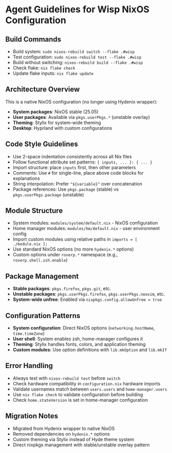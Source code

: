 # Agent Guidelines for Wisp NixOS Configuration

## Build Commands
- Build system: `sudo nixos-rebuild switch --flake .#wisp`
- Test configuration: `sudo nixos-rebuild test --flake .#wisp`
- Build without switching: `nixos-rebuild build --flake .#wisp`
- Check flake: `nix flake check`
- Update flake inputs: `nix flake update`

## Architecture Overview
This is a native NixOS configuration (no longer using Hydenix wrapper):
- **System packages**: NixOS stable (25.05)
- **User packages**: Available via `pkgs.userPkgs.*` (unstable overlay)
- **Theming**: Stylix for system-wide theming
- **Desktop**: Hyprland with custom configurations

## Code Style Guidelines
- Use 2-space indentation consistently across all Nix files
- Follow functional attribute set patterns: `{ inputs, ... }: { ... }`
- Import structure: place `inputs` first, then other parameters
- Comments: Use `#` for single-line, place above code blocks for explanations
- String interpolation: Prefer `"${variable}"` over concatenation
- Package references: Use `pkgs.package` (stable) vs `pkgs.userPkgs.package` (unstable)

## Module Structure
- System modules: `modules/system/default.nix` - NixOS configuration
- Home manager modules: `modules/hm/default.nix` - user environment config
- Import custom modules using relative paths in `imports = [ ./module.nix ];`
- Use standard NixOS options (no more `hydenix.*` options)
- Custom options under `roverp.*` namespace (e.g., `roverp.shell.zsh.enable`)

## Package Management
- **Stable packages**: `pkgs.firefox`, `pkgs.git`, etc.
- **Unstable packages**: `pkgs.userPkgs.firefox`, `pkgs.userPkgs.neovim`, etc.
- **System-wide unfree**: Enabled via `nixpkgs.config.allowUnfree = true`

## Configuration Patterns
- **System configuration**: Direct NixOS options (`networking.hostName`, `time.timeZone`)
- **User shell**: System enables zsh, home-manager configures it
- **Theming**: Stylix handles fonts, colors, and application theming
- **Custom modules**: Use option definitions with `lib.mkOption` and `lib.mkIf`

## Error Handling
- Always test with `nixos-rebuild test` before `switch`
- Check hardware compatibility in `configuration.nix` hardware imports
- Validate usernames match between `users.users` and `home-manager.users`
- Use `nix flake check` to validate configuration before building
- Check `home.stateVersion` is set in home-manager configuration

## Migration Notes
- Migrated from Hydenix wrapper to native NixOS
- Removed dependencies on `hydenix.*` options
- Custom theming via Stylix instead of Hyde theme system
- Direct nixpkgs management with stable/unstable overlay pattern